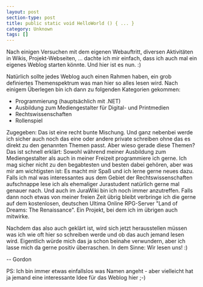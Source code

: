 ```yaml
---
layout: post
section-type: post
title: public static void HelloWorld () { ... }
category: Unknown
tags: []
---
```

<p>
Nach einigen Versuchen mit dem eigenen Webauftritt, diversen Aktivitäten in Wikis,
Projekt-Webseiten, ... dachte ich mir einfach, dass ich auch mal ein eigenes Weblog
starten könnte. Und hier ist es nun. :)
</p>
<p>
Natürlich sollte jedes Weblog auch einen Rahmen haben, ein grob definiertes Themenspektrum
was man hier so alles lesen wird. Nach einigem Überlegen bin ich dann zu folgenden
Kategorien gekommen:
</p>
<ul>
<li>
Programmierung (hauptsächlich mit .NET) 
</li><li>
Ausbildung zum Mediengestalter für Digital- und Printmedien 
</li><li>
Rechtswissenschaften 
</li><li>
Rollenspiel</li>
</ul>
<p>
Zugegeben: Das ist eine recht bunte Mischung. Und ganz nebenbei werde ich sicher auch
noch das eine oder andere private schreiben ohne das es direkt zu den genannten Themen
passt. Aber wieso gerade diese Themen? Das ist schnell erklärt: Sowohl während meiner
Ausbildung zum Mediengestalter als auch in meiner Freizeit programmiere ich gerne.
Ich mag sicher nicht zu den begabtesten und besten dabei gehören, aber was mir am
wichtigsten ist: Es macht mir Spaß und ich lerne gerne neues dazu. Falls ich mal was
interessantes aus dem Gebiet der Rechtswissenschaften aufschnappe lese ich als ehemaliger
Jurastudent natürlich gerne mal genauer nach. Und auch im JuraWiki bin ich noch immer
anzutreffen. Falls dann noch etwas von meiner freien Zeit übrig bleibt verbringe ich
die gerne auf dem kostenlosen, deutschen Ultima Online RPG-Server "Land of Dreams:
The Renaissance". Ein Projekt, bei dem ich im übrigen auch mitwirke.
</p>
<p>
Nachdem das also auch geklärt ist, wird sich jetzt herausstellen müssen was ich wie
oft hier so schreiben werde und ob das auch jemand lesen wird. Eigentlich würde mich
das ja schon beinahe verwundern, aber ich lasse mich da gerne positiv überraschen.
In dem Sinne: Wir lesen uns! :)
</p>
<p>
-- Gordon
</p>
<p>
PS: Ich bin immer etwas einfallslos was Namen angeht - aber vielleicht hat ja jemand
eine interessante Idee für das Weblog hier ;-)
</p>
